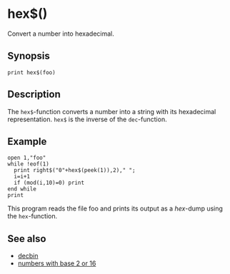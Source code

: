# hex$()

Convert a number into hexadecimal.

## Synopsis

```basic
print hex$(foo)
```

## Description

The ```hex$```-function converts a number into a string with its hexadecimal representation. ```hex$``` is the inverse of the ```dec```-function.

## Example

```basic
open 1,"foo"
while !eof(1)
  print right$("0"+hex$(peek(1)),2)," ";
  i=i+1
  if (mod(i,10)=0) print
end while
print
```

This program reads the file foo and prints its output as a *hex*-dump using the ```hex```-function.

## See also

 * [decbin](decbin.html)
 * [numbers with base 2 or 16](../numbers-with-base-2-or-16.html)


